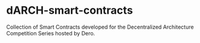 # dARCH-smart-contracts
Collection of Smart Contracts developed for the Decentralized Architecture Competition Series hosted by Dero.
